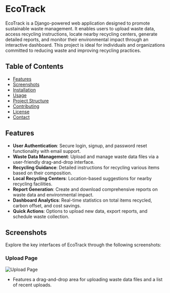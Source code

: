 # EcoTrack

EcoTrack is a Django-powered web application designed to promote sustainable waste management. It enables users to upload waste data, access recycling instructions, locate nearby recycling centers, generate detailed reports, and monitor their environmental impact through an interactive dashboard. This project is ideal for individuals and organizations committed to reducing waste and improving recycling practices.

## Table of Contents
- [Features](#features)
- [Screenshots](#screenshots)
- [Installation](#installation)
- [Usage](#usage)
- [Project Structure](#project-structure)
- [Contributing](#contributing)
- [License](#license)
- [Contact](#contact)

## Features
- **User Authentication**: Secure login, signup, and password reset functionality with email support.
- **Waste Data Management**: Upload and manage waste data files via a user-friendly drag-and-drop interface.
- **Recycling Guidance**: Detailed instructions for recycling various items based on their composition.
- **Local Recycling Centers**: Location-based suggestions for nearby recycling facilities.
- **Report Generation**: Create and download comprehensive reports on waste data and environmental impact.
- **Dashboard Analytics**: Real-time statistics on total items recycled, carbon offset, and cost savings.
- **Quick Actions**: Options to upload new data, export reports, and schedule waste collection.

## Screenshots
Explore the key interfaces of EcoTrack through the following screenshots:

### Upload Page
![Upload Page](recycle_apps_pics/upload.png)
- Features a drag-and-drop area for uploading waste data files and a list of recent uploads.
